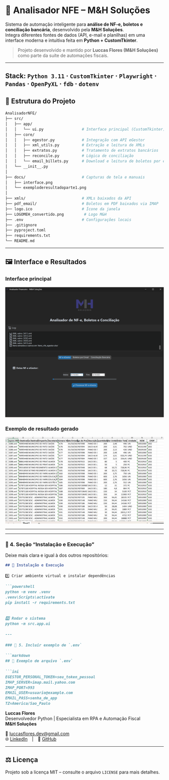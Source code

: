 # 🧠 Analisador NFE – M&H Soluções

Sistema de automação inteligente para **análise de NF-e, boletos e conciliação bancária**, desenvolvido pela **M&H Soluções**.  
Integra diferentes fontes de dados (API, e-mail e planilhas) em uma interface moderna e intuitiva feita em **Python + CustomTkinter**.

> Projeto desenvolvido e mantido por **Luccas Flores (M&H Soluções)** como parte da suíte de automações fiscais.
---
**Stack:** `Python 3.11` · `CustomTkinter` · `Playwright` · `Pandas` · `OpenPyXL` · `fdb` · `dotenv`
---
## 📁 Estrutura do Projeto

```bash
AnalisadorNFE/
├── src/
│   ├── app/
│   │   └── ui.py                 # Interface principal (CustomTkinter)
│   ├── core/
│   │   ├── egestor.py            # Integração com API eGestor
│   │   ├── xml_utils.py          # Extração e leitura de XMLs
│   │   ├── extratos.py           # Tratamento de extratos bancários
│   │   ├── reconcile.py          # Lógica de conciliação
│   │   └── email_billets.py      # Download e leitura de boletos por e-mail
│   └── __init__.py
│
├── docs/                         # Capturas de tela e manuais
│   ├── interface.png
│   └── exemploderesultadoparte1.png
│
├── xmls/                         # XMLs baixados da API
├── pdf_email/                    # Boletos em PDF baixados via IMAP
├── logo.ico                      # Ícone da janela
├── LOGOMEH_convertido.png         # Logo M&H
├── .env                          # Configurações locais
├── .gitignore
├── pyproject.toml
├── requirements.txt
└── README.md
```
---

## 🖼️ Interface e Resultados

### Interface principal
![Interface do sistema](docs/interface.png)

### Exemplo de resultado gerado
![Exemplo de resultado da conciliação](docs/exemploderesultadoparte1.png)

---


---

### 🧮 4. Seção “Instalação e Execução”

Deixe mais clara e igual à dos outros repositórios:

```markdown
## 🚀 Instalação e Execução

1️⃣ Criar ambiente virtual e instalar dependências

```powershell
python -m venv .venv
.venv\Scripts\activate
pip install -r requirements.txt


2️⃣ Rodar o sistema
python -m src.app.ui

---

### 🔑 5. Incluir exemplo de `.env`

```markdown
## 🔐 Exemplo de arquivo `.env`

```ini
EGESTOR_PERSONAL_TOKEN=seu_token_pessoal
IMAP_SERVER=imap.mail.yahoo.com
IMAP_PORT=993
EMAIL_USER=usuario@example.com
EMAIL_PASS=senha_de_app
TZ=America/Sao_Paulo

```
**Luccas Flores**  
Desenvolvedor Python | Especialista em RPA e Automação Fiscal  
**M&H Soluções**

📧 luccasflores.dev@gmail.com  
🌐 [LinkedIn](https://www.linkedin.com/in/luccas-flores-038757231/) | 🐙 [GitHub](https://github.com/luccasflores)

---

## ⚖️ Licença

Projeto sob a licença MIT – consulte o arquivo `LICENSE` para mais detalhes.
